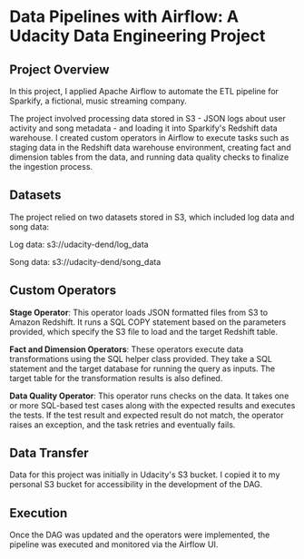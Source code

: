 # Data Pipelines with Airflow: A Udacity Data Engineering Project

## Project Overview
In this project, I applied Apache Airflow to automate the ETL pipeline for Sparkify, a fictional, music streaming company.

The project involved processing data stored in S3 - JSON logs about user activity and song metadata - and loading it into Sparkify's Redshift data warehouse. I created custom operators in Airflow to execute tasks such as staging data in the Redshift data warehouse environment, creating fact and dimension tables from the data, and running data quality checks to finalize the ingestion process.

## Datasets
The project relied on two datasets stored in S3, which included log data and song data:

Log data: s3://udacity-dend/log_data

Song data: s3://udacity-dend/song_data

## Custom Operators


**Stage Operator**: This operator loads JSON formatted files from S3 to Amazon Redshift. It runs a SQL COPY statement based on the parameters provided, which specify the S3 file to load and the target Redshift table.

**Fact and Dimension Operators**: These operators execute data transformations using the SQL helper class provided. They take a SQL statement and the target database for running the query as inputs. The target table for the transformation results is also defined.

**Data Quality Operator**: This operator runs checks on the data. It takes one or more SQL-based test cases along with the expected results and executes the tests. If the test result and expected result do not match, the operator raises an exception, and the task retries and eventually fails.

## Data Transfer
Data for this project was initially in Udacity's S3 bucket. I copied it to my personal S3 bucket for accessibility in the development of the DAG. 

## Execution
Once the DAG was updated and the operators were implemented, the pipeline was executed and monitored via the Airflow UI.
